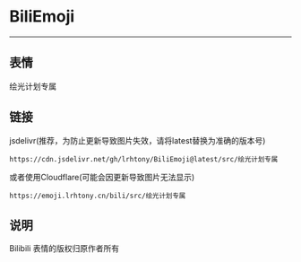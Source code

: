 # BiliEmoji
---
## 表情
绘光计划专属
## 链接
jsdelivr(推荐，为防止更新导致图片失效，请将latest替换为准确的版本号)
```
https://cdn.jsdelivr.net/gh/lrhtony/BiliEmoji@latest/src/绘光计划专属
```
或者使用Cloudflare(可能会因更新导致图片无法显示)
```
https://emoji.lrhtony.cn/bili/src/绘光计划专属
```
## 说明
Bilibili 表情的版权归原作者所有
